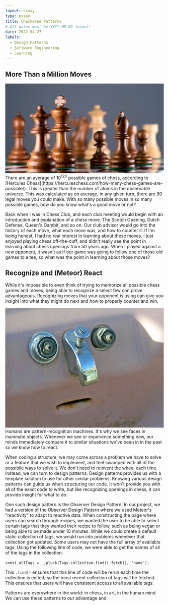 ```yaml
---
layout: essay
type: essay
title: Checkered Patterns
# All dates must be YYYY-MM-DD format!
date: 2022-04-27
labels:
  - Design Patterns
  - Software Engineering
  - Learning
---
```

## More Than a Million Moves
<img class="ui medium right floated rounded image" src="../images/chess.jpg">
There are an average of 10<sup>120</sup> possible games of chess, according to [Hercules Chess](https://herculeschess.com/how-many-chess-games-are-possible/). This is greater than the number of atoms in the observable universe. This was calculated as on average, in any given turn, there are 30 legal moves you could make. With so many possible moves in so many possible games, how do you know what's a good move or not?

Back when I was in Chess Club, and each club meeting would begin with an introduction and explanation of a chess move. The Scotch Opening, Dutch Defense, Queen's Gambit, and so on. Our club advisor would go into the history of each move, what each move was, and how to counter it. If I'm being honest, I had no real interest in learning about these moves. I just enjoyed playing chess off-the-cuff, and didn't really see the point in learning about chess openings from 50 years ago. When I played against a new opponent, it wasn't as if our game was going to follow one of those old games to a tee, so what was the point in learning about those moves?

## Recognize and (Meteor) React
While it's impossible to even think of trying to memorize all possible chess games and moves, being able to recognize a select few can prove advantageous. Recognizing moves that your opponent is using can give you insight into what they might do next and how to properly counter and win.

<img class="ui medium left floated rounded image" src="../images/sinkface.jpeg">
Humans are pattern-recognition machines. It's why we see faces in inanimate objects. Whenever we see or experience something new, our minds immediately compare it to similar situations we've been in in the past so we know how to react.

When coding a structure, we may come across a problem we have to solve or a feature that we wish to implement, and feel swamped with all of the possibile ways to solve it. We don't need to reinvent the wheel each time. Instead, we can turn to design patterns. Design patterns provides us with a template solution to use for other similar problems. Knowing various design patterns can guide us when structuring our code. It won't provide you with all of the exact code to write, but like recognizing openings in chess, it can provide insight for what to do. 

One such design pattern is the Observer Design Pattern. In our project, we had a version of the Observer Design Pattern where we used Meteor's "reactivity" to adapt to reactive data. When constructing the page where users can search through recipes, we wanted the user to be able to select certain tags that they wanted their recipe to follow, such as being vegan or being able to be made under 10 minutes. While we could create a default static collection of tags, we would run into problems whenever that collection got updated. Some users may not have the full array of available tags. Using the following line of code, we were able to get the names of all of the tags in the collection. 

```const allTags = _.pluck(Tags.collection.find().fetch(), 'name');```

This ```.find()``` ensures that this line of code will be rerun each time the collection is edited, so the most recent collection of tags will be fetched. This ensures that users will have consistent access to all available tags. 

Patterns are everywhere in the world: in chess, in art, in the human mind. We can use these patterns to our advantage and 